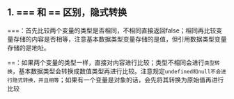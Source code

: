 ## 1. === 和 == 区别，隐式转换

===：首先比较两个变量的类型是否相同，不相同直接返回false；相同再比较变量存储的内容是否相等，注意基本数据类型变量存储的是值，但引用数据类型变量存储的是地址。

==：如果两个变量的类型一样，直接对内容进行比较；类型不相同会进行`类型转换`，基本数据类型会转换成数值类型再进行比较。注意规定`undefined和null不会进行隐式转换，并且相等`；如果有一个变量是对象的话，会先将其转换为原始值再进行比较